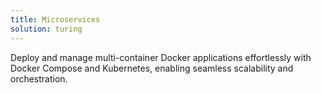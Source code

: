 ```yaml
---
title: Microservices
solution: turing
---
```

Deploy and manage multi-container Docker applications effortlessly with Docker Compose and Kubernetes, enabling seamless scalability and orchestration.